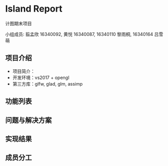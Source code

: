 # Island Report
计图期末项目

小组成员: 翦孟欣 16340092, 黄悦 16340087, 16340110 黎雨桐, 16340164 吕雪萌

## 项目介绍
- 项目简介：
- 开发环境：vs2017 + opengl
- 第三方库：glfw, glad, glm, assimp

## 功能列表
## 问题与解决方案
## 实现结果

## 成员分工
